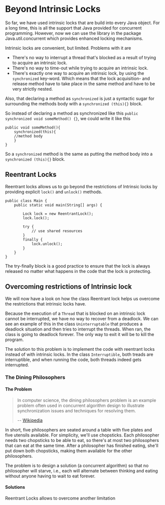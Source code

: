 # Beyond Intrinsic Locks

So far, we have used intrinsic locks that are build into every Java object. For a long time, this is all the support 
that Java provided for concurrent programming. However, now we can use the library in the package Java.util.concurrent 
which provides enhanced locking mechanisms.

Intrinsic locks are convenient, but limited. Problems with it are 
- There's no way to interrupt a thread that's blocked as a result of trying to acquire an intrinsic lock. 
- There's no way to time-out while trying to acquire an intrinsic lock. 
- There's exactly one way to acquire an intrinsic lock, by using the `synchronized` key-word. Which means that the lock 
acquisition- and release method have to take place in the same method and have to be very strictly nested. 

Also, that declaring a method as `synchronized` is just a syntactic sugar for surrounding the methods body with a 
`synchronized (this){}` block. 

So instead of declaring a method as synchronized like this `public synchronized void someMethod() {}`, we could write 
it like this
```
public void someMethod(){
    synchronized(this){
    //method body
    }
}
```
So a `synchronized` method is the same as putting the method body into a `synchronized (this){}` block. 

## Reentrant Locks
Reentrant locks allows us to go beyond the restrictions of Intrinsic locks by providing explicit `lock()` and `unlock()` 
methods. 

```
public class Main {
    public static void main(String[] args) {

        Lock lock = new ReentrantLock();
        lock.lock();
    
        try {
            // use shared resources
        }
        finally {
            lock.unlock();
        }
    }
}
```
The try-finally block is a good practice to ensure that the lock is always released no matter what happens in the code 
that the lock is protecting.

## Overcoming restrictions of Intrinsic lock
We will now have a look on how the class Reentrant lock helps us overcome the restrictions that intrinsic locks have. 

Because the execution of a `Thread` that is blocked on an intrinsic lock cannot be interrupted, we have no way to 
recover from a deadlock. We can see an example of this in the class `Uninterruptable` that produces a deadlock situation 
and then tries to interrupt the threads. When ran, the class is going to deadlock forever. The only way to exit it will 
be to kill the program. 

The solution to this problem is to implement the code with reentrant locks instead of with intrinsic locks. 
In the class `Interruptible`, both treads are interruptible, and when running the code, both threads indeed gets 
interrupted. 

### The Dining Philosophers 

#### The Problem

> In computer science, the dining philosophers problem is an example problem often used in concurrent algorithm design 
> to illustrate synchronization issues and techniques for resolving them. 
> 
>   -- [Wikipedia](https://en.wikipedia.org/wiki/Dining_philosophers_problem)

In short, five philosophers are seated around a table with five plates and five utensils available. For simplicity, 
we'll use chopsticks. Each philosopher needs two chopsticks to be able to eat, so there's at most two philosophers that 
can eat at the same time. After a philosopher has finished eating, she'll put down both chopsticks, making them 
available for the other philosophers. 

The problem is to design a solution (a concurrent algorithm) so that no philosopher will starve, i.e., each will 
alternate between thinking and eating without anyone having to wait to eat forever. 

#### Solutions 

Reentrant Locks allows to overcome another limitation 